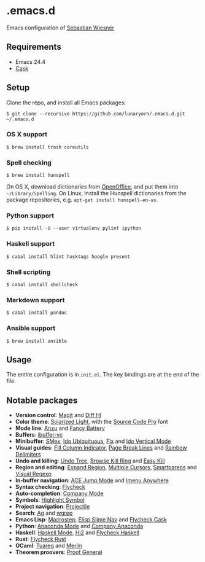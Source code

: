 .emacs.d
========

Emacs configuration of [Sebastian Wiesner](http://www.lunaryorn.com/about)

Requirements
------------

- Emacs 24.4
- [Cask][]

Setup
-----

Clone the repo, and install all Emacs packages:

```console
$ git clone --recursive https://github.com/lunaryorn/.emacs.d.git ~/.emacs.d
```

### OS X support ###

```console
$ brew install trash coreutils
```

### Spell checking ###

```console
$ brew install hunspell
```

On OS X, download dictionaries from [OpenOffice][], and put them into
`~/Library/Spelling`.  On Linux, install the Hunspell dictionaries from the
package repositories, e.g. `apt-get install hunspell-en-us`.

### Python support ###

```console
$ pip install -U --user virtualenv pylint ipython
```

### Haskell support ###

```console
$ cabal install hlint hasktags hoogle present
```

### Shell scripting ###

```console
$ cabal install shellcheck
```

### Markdown support ###

```console
$ cabal install pandoc
```

### Ansible support ###

```console
$ brew install ansible
```

[Cask]: http://cask.readthedocs.org/en/latest/
[OpenOffice]: https://wiki.openoffice.org/wiki/Dictionaries

Usage
-----

The entire configuration is in `init.el`.  The key bindings are at the end of
the file.

Notable packages
----------------

- **Version control**: [Magit](https://github.com/magit/magit) and
  [Diff Hl](https://github.com/dgutov/diff-hl)
- **Color theme**:
  [Solarized Light](https://github.com/bbatsov/solarized-emacs), with the
  [Source Code Pro](https://github.com/adobe/source-code-pro) font
- **Mode line**: [Anzu](https://github.com/syohex/emacs-anzu) and
  [Fancy Battery](https://github.com/lunaryorn/fancy-battery.el)
- **Buffers**: [ibuffer-vc](https://github.com/purcell/ibuffer-vc)
- **Minibuffer**: [SMex](https://github.com/nonsequitur/smex),
  [Ido Ubiquituous](https://github.com/DarwinAwardWinner/ido-ubiquitous),
  [Flx](https://github.com/lewang/flx) and
  [Ido Vertical Mode](https://github.com/gempesaw/ido-vertical-mode.el)
- **Visual guides**:
  [Fill Column Indicator](https://github.com/alpaker/Fill-Column-Indicator),
  [Page Break Lines](https://github.com/purcell/page-break-lines) and
  [Rainbow Delimiters](https://github.com/jlr/rainbow-delimiters)
- **Undo and killing**: [Undo Tree](http://www.dr-qubit.org/emacs.php#undo-tree),
  [Browse Kill Ring](https://github.com/browse-kill-ring/browse-kill-ring) and
  [Easy Kill](https://github.com/leoliu/easy-kill)
- **Region and editing**:
  [Expand Region](https://github.com/magnars/expand-region.el),
  [Multiple Cursors](https://github.com/magnars/multiple-cursors.el),
  [Smartparens](https://github.com/Fuco1/smartparens) and
  [Visual Regexp](https://github.com/benma/visual-regexp.el)
- **In-buffer navigation**:
  [ACE Jump Mode](https://github.com/winterTTr/ace-jump-mode) and
  [Imenu Anywhere](https://github.com/vitoshka/imenu-anywhere)
- **Syntax checking**: [Flycheck](http://flycheck.readthedocs.org)
- **Auto-completion**: [Company Mode](http://company-mode.github.io)
- **Symbols**: [Highlight Symbol](https://github.com/nschum/highlight-symbol.el)
- **Project navigation**: [Projectile](https://github.com/bbatsov/projectile)
- **Search**: [Ag](https://github.com/Wilfred/ag.el) and
  [wgrep](https://github.com/mhayashi1120/Emacs-wgrep)
- **Emacs Lisp**: [Macrostep](https://github.com/joddie/macrostep),
  [Elisp Slime Nav](https://github.com/purcell/elisp-slime-nav) and
  [Flycheck Cask](https://github.com/flycheck/flycheck-cask)
- **Python**: [Anaconda Mode](https://github.com/proofit404/anaconda-mode) and
  [Company Anaconda](https://github.com/proofit404/company-anaconda)
- **Haskell**: [Haskell Mode](https://github.com/haskell/haskell-mode/),
  [Hi2](https://github.com/errge/hi2) and
  [Flycheck Haskell](https://github.com/flycheck/flycheck-haskell)
- **Rust**: [Flycheck Rust](https://github.com/flycheck/flycheck-rust)
- **OCaml**: [Tuareg](https://github.com/ocaml/tuareg/) and
  [Merlin](https://github.com/the-lambda-church/merlin)
- **Theorem proovers**: [Proof General](http://proofgeneral.inf.ed.ac.uk/)

